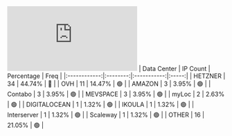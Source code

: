 ![Diagramm](https://github.com/obajay/StateSync-snapshots/blob/main/Projects/Sge/1/README.md)
| Data Center | IP Count | Percentage | Freq |
|:------------:|:--------:|:-----------:|:-----:|
| HETZNER | 34 | 44.74% | 🔴 |
| OVH | 11 | 14.47% | 🟢 |
| AMAZON | 3 | 3.95% | 🟢 |
| Contabo | 3 | 3.95% | 🟢 |
| MEVSPACE | 3 | 3.95% | 🟢 |
| myLoc | 2 | 2.63% | 🟢 |
| DIGITALOCEAN | 1 | 1.32% | 🟢 |
| IKOULA | 1 | 1.32% | 🟢 |
| Interserver | 1 | 1.32% | 🟢 |
| Scaleway | 1 | 1.32% | 🟢 |
| OTHER | 16 | 21.05% | 🟢 |